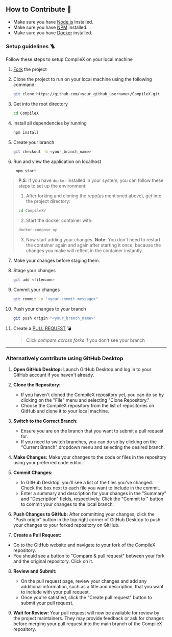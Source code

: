 ## How to Contribute 🤔

- Make sure you have [Node.js](https://nodejs.org/) installed.
- Make sure you have [NPM](https://docs.npmjs.com/downloading-and-installing-node-js-and-npm) installed.
- Make sure you have [Docker](https://docs.docker.com/engine/install/) installed.


### Setup guidelines 🪜

Follow these steps to setup CompileX on your local machine

1. [Fork](https://github.com/Ratangulati/CompileX.git) the project
2. Clone the project to run on your local machine using the following command:

   ```sh
   git clone https://github.com/<your_github_username>/CompileX.git
   ```

3. Get into the root directory

   ```sh
   cd CompileX
   ```

4. Install all dependencies by running

   ```sh
   npm install
   ```

5. Create your branch

   ```sh
   git checkout -b <your_branch_name>
   ```

6. Run and view the application on localhost

   ```sh
    npm start
   ```

> **P.S**: If you have `docker` installed in your system, you can follow these steps to set up the environment:
>
> 1. After forking and cloning the repo(as mentioned above), get into the project directory:
>
> ```bash
> cd CompileX/
> ```
>
> 2. Start the docker container with:
>
> ```bash
> docker-compose up
> ```
>
> 3. Now start adding your changes.
>    **Note:** You don't need to restart the container again and again after starting it once, because the changes you make will reflect in the container instantly.

7. Make your changes before staging them.

8. Stage your changes

   ```sh
   git add <filename>
   ```

9. Commit your changes

   ```sh
   git commit -m "<your-commit-message>"
   ```

10. Push your changes to your branch

    ```sh
    git push origin "<your_branch_name>"
    ```

11. Create a [PULL REQUEST](https://github.com/Ratangulati/CompileX/compare) 💣

    > Click _compare across forks_ if you don't see your branch

---

### Alternatively contribute using GitHub Desktop

1. **Open GitHub Desktop:**
   Launch GitHub Desktop and log in to your GitHub account if you haven't already.

2. **Clone the Repository:**
   - If you haven't cloned the CompileX repository yet, you can do so by clicking on the "File" menu and selecting "Clone Repository."
   - Choose the CompileX repository from the list of repositories on GitHub and clone it to your local machine.

3. **Switch to the Correct Branch:**
   - Ensure you are on the branch that you want to submit a pull request for.
   - If you need to switch branches, you can do so by clicking on the "Current Branch" dropdown menu and selecting the desired branch.

4. **Make Changes:**
   Make your changes to the code or files in the repository using your preferred code editor.

5. **Commit Changes:**
   - In GitHub Desktop, you'll see a list of the files you've changed. Check the box next to each file you want to include in the commit.
   - Enter a summary and description for your changes in the "Summary" and "Description" fields, respectively. Click the "Commit to <branch-name>" button to commit your changes to the local branch.

6. **Push Changes to GitHub:**
   After committing your changes, click the "Push origin" button in the top right corner of GitHub Desktop to push your changes to your forked repository on GitHub.

7. **Create a Pull Request:**
  - Go to the GitHub website and navigate to your fork of the CompileX repository.
  - You should see a button to "Compare & pull request" between your fork and the original repository. Click on it.

8. **Review and Submit:**
   - On the pull request page, review your changes and add any additional information, such as a title and description, that you want to include with your pull request.
   - Once you're satisfied, click the "Create pull request" button to submit your pull request.

9. **Wait for Review:**
    Your pull request will now be available for review by the project maintainers. They may provide feedback or ask for changes before merging your pull request into the main branch of the CompileX repository.